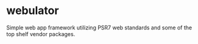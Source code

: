 # webulator

Simple web app framework utilizing PSR7 web standards and some of the top shelf vendor packages.
